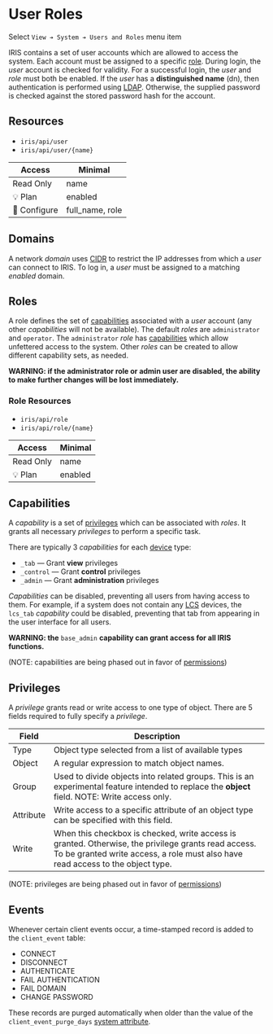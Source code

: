 # User Roles

Select `View ➔ System ➔ Users and Roles` menu item

IRIS contains a set of user accounts which are allowed to access the system.
Each account must be assigned to a specific [role](#roles).  During login, the
_user_ account is checked for validity.  For a successful login, the _user_ and
_role_ must both be enabled.  If the _user_ has a **distinguished name** (dn),
then authentication is performed using [LDAP].  Otherwise, the supplied password
is checked against the stored password hash for the account.

## Resources

* `iris/api/user`
* `iris/api/user/{name}`

| Access       | Minimal          |
|--------------|------------------|
| Read Only    | name             |
| 💡 Plan      | enabled          |
| 🔧 Configure | full\_name, role |

## Domains

A network _domain_ uses [CIDR] to restrict the IP addresses from which a _user_
can connect to IRIS.  To log in, a _user_ must be assigned to a matching
_enabled_ domain.

## Roles

A role defines the set of [capabilities](#capabilities) associated with a _user_
account (any other _capabilities_ will not be available).  The default _roles_
are `administrator` and `operator`.  The `administrator` _role_ has
[capabilities](#capabilities) which allow unfettered access to the system.
Other _roles_ can be created to allow different capability sets, as needed.

**WARNING: if the administrator role or admin user are disabled, the ability to
make further changes will be lost immediately.**

### Role Resources

* `iris/api/role`
* `iris/api/role/{name}`

| Access       | Minimal    |
|--------------|------------|
| Read Only    | name       |
| 💡 Plan      | enabled    |

## Capabilities

A _capability_ is a set of [privileges](#privileges) which can be associated
with _roles_.  It grants all necessary _privileges_ to perform a specific task.

There are typically 3 _capabilities_ for each [device] type:

* `_tab` — Grant **view** privileges
* `_control` — Grant **control** privileges
* `_admin` — Grant **administration** privileges

_Capabilities_ can be disabled, preventing all users from having access to them.
For example, if a system does not contain any [LCS] devices, the `lcs_tab`
_capability_ could be disabled, preventing that tab from appearing in the user
interface for all users.

**WARNING: the** `base_admin` **capability can grant access for all IRIS
functions.**

(NOTE: capabilities are being phased out in favor of [permissions])

## Privileges

A _privilege_ grants read or write access to one type of object.  There are 5
fields required to fully specify a _privilege_.

Field     | Description
----------|----------------------------------------------------
Type      | Object type selected from a list of available types
Object    | A regular expression to match object names.
Group     | Used to divide objects into related groups.  This is an experimental feature intended to replace the **object** field.  NOTE: Write access only.
Attribute | Write access to a specific attribute of an object type can be specified with this field.
Write     | When this checkbox is checked, write access is granted.  Otherwise, the privilege grants read access.  To be granted write access, a role must also have read access to the object type.

(NOTE: privileges are being phased out in favor of [permissions])

## Events

Whenever certain client events occur, a time-stamped record is added to the
`client_event` table:

* CONNECT
* DISCONNECT
* AUTHENTICATE
* FAIL AUTHENTICATION
* FAIL DOMAIN
* CHANGE PASSWORD

These records are purged automatically when older than the value of the
`client_event_purge_days` [system attribute].


[CIDR]: https://en.wikipedia.org/wiki/Classless_Inter-Domain_Routing
[device]: controllers.html#devices
[LCS]: lcs.html
[LDAP]: installation.html#ldap
[permissions]: permissions.html
[system attribute]: system_attributes.html
